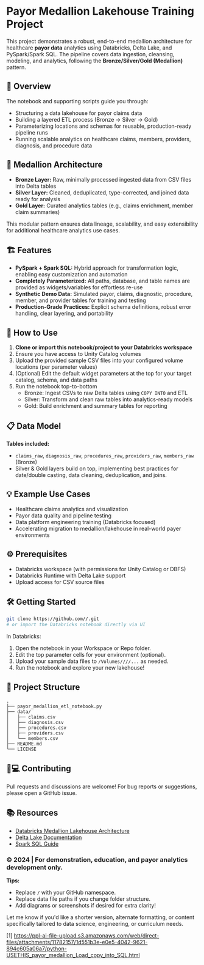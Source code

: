 # Payor Medallion Lakehouse Training Project

This project demonstrates a robust, end-to-end medallion architecture for healthcare **payor data** analytics using Databricks, Delta Lake, and PySpark/Spark SQL. The pipeline covers data ingestion, cleansing, modeling, and analytics, following the **Bronze/Silver/Gold (Medallion)** pattern.

## 🚀 Overview

The notebook and supporting scripts guide you through:
- Structuring a data lakehouse for payor claims data
- Building a layered ETL process (Bronze → Silver → Gold)
- Parameterizing locations and schemas for reusable, production-ready pipeline runs
- Running scalable analytics on healthcare claims, members, providers, diagnosis, and procedure data

## 📂 Medallion Architecture

- **Bronze Layer:** Raw, minimally processed ingested data from CSV files into Delta tables
- **Silver Layer:** Cleaned, deduplicated, type-corrected, and joined data ready for analysis
- **Gold Layer:** Curated analytics tables (e.g., claims enrichment, member claim summaries)

This modular pattern ensures data lineage, scalability, and easy extensibility for additional healthcare analytics use cases.

## 🏗️ Features

- **PySpark + Spark SQL:** Hybrid approach for transformation logic, enabling easy customization and automation
- **Completely Parameterized:** All paths, database, and table names are provided as widgets/variables for effortless re-use
- **Synthetic Demo Data:** Simulated payor, claims, diagnostic, procedure, member, and provider tables for training and testing
- **Production-Grade Practices:** Explicit schema definitions, robust error handling, clear layering, and portability

## 📝 How to Use

1. **Clone or import this notebook/project to your Databricks workspace**
2. Ensure you have access to Unity Catalog volumes
3. Upload the provided sample CSV files into your configured volume locations (per parameter values)
4. (Optional) Edit the default widget parameters at the top for your target catalog, schema, and data paths
5. Run the notebook top-to-bottom  
   - Bronze: Ingest CSVs to raw Delta tables using `COPY INTO` and ETL
   - Silver: Transform and clean raw tables into analytics-ready models
   - Gold: Build enrichment and summary tables for reporting

## 📋 Data Model

**Tables included:**
- `claims_raw`, `diagnosis_raw`, `procedures_raw`, `providers_raw`, `members_raw` (Bronze)
- Silver & Gold layers build on top, implementing best practices for date/double casting, data cleaning, deduplication, and joins.

## 💡 Example Use Cases

- Healthcare claims analytics and visualization
- Payor data quality and pipeline testing
- Data platform engineering training (Databricks focused)
- Accelerating migration to medallion/lakehouse in real-world payer environments

## ⚙️ Prerequisites

- Databricks workspace (with permissions for Unity Catalog or DBFS)
- Databricks Runtime with Delta Lake support
- Upload access for CSV source files

## 🛠️ Getting Started

```bash
git clone https://github.com//.git
# or import the Databricks notebook directly via UI
```
In Databricks:

1. Open the notebook in your Workspace or Repo folder.
2. Edit the top parameter cells for your environment (optional).
3. Upload your sample data files to `/Volumes////...` as needed.
4. Run the notebook and explore your new lakehouse!

## 📑 Project Structure

```
.
├── payor_medallion_etl_notebook.py
├── data/
│   ├── claims.csv
│   ├── diagnosis.csv
│   ├── procedures.csv
│   ├── providers.csv
│   └── members.csv
├── README.md
└── LICENSE
```

## 🧑💻 Contributing

Pull requests and discussions are welcome! For bug reports or suggestions, please open a GitHub issue.

## 📚 Resources

- [Databricks Medallion Lakehouse Architecture](https://www.databricks.com/solutions/data-lakehouse)
- [Delta Lake Documentation](https://docs.delta.io/)
- [Spark SQL Guide](https://spark.apache.org/docs/latest/sql-getting-started.html)

### © 2024  | For demonstration, education, and payor analytics development only.

**Tips:**
- Replace `/` with your GitHub namespace.
- Replace data file paths if you change folder structure.
- Add diagrams or screenshots if desired for extra clarity!

Let me know if you'd like a shorter version, alternate formatting, or content specifically tailored to data science, engineering, or curriculum needs.

[1] https://ppl-ai-file-upload.s3.amazonaws.com/web/direct-files/attachments/11782157/1d551b3e-e0e5-4042-9621-894c605a06a7/python-USETHIS_payor_medallion_Load_copy_into_SQL.html
